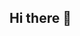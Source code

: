 ## Hi there 👋

<!--
**SangHuTao0829/SangHuTao0829** is a ✨ _special_ ✨ repository because its `README.md` (this file) appears on your GitHub profile.

Here are some ideas to get you started:

- 🔭 I’m currently working on gammahalo
- 🌱 I’m currently learning ptt high school
- 👯 I’m looking to collaborate im single
- 🤔 I’m looking for help with creater
- 💬 Ask me about 
echo "# SangHuTao0829" >> README.md
git init
git add README.md
git commit -m "first commit"
git branch -M main
git remote add origin https://github.com/SangHuTao0829/SangHuTao0829.git
git push -u origin main


